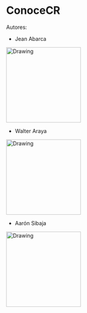 # ConoceCR

Autores:

+ Jean Abarca

<img src="https://cloud.githubusercontent.com/assets/7121256/26532066/edb57b14-43b4-11e7-86ec-0777c117a742.jpg" alt="Drawing" height="200" width="200"/>

+ Walter Araya

<img src="https://cloud.githubusercontent.com/assets/7121256/26532070/0608fc72-43b5-11e7-88f9-9cbaf599199e.jpg" alt="Drawing" height="200" width="200"/>

+ Aarón Sibaja
<img src="https://cloud.githubusercontent.com/assets/7121256/26532069/046dabce-43b5-11e7-9c70-6e32475b3410.jpg" alt="Drawing" height="200" width="200"/>

